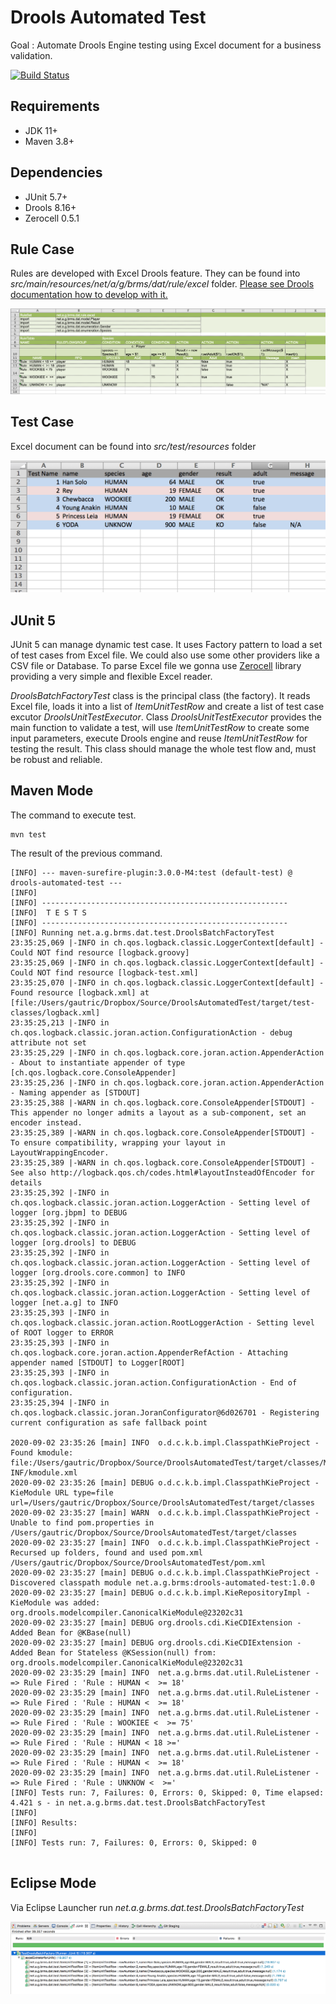 # Drools Automated Test

Goal : Automate Drools Engine testing using Excel document for a business validation.

[![Build Status](https://travis-ci.org/gautric/DroolsAutomatedTest.svg?branch=master)](https://travis-ci.org/gautric/DroolsAutomatedTest)

## Requirements

* JDK 11+
* Maven 3.8+

## Dependencies

* JUnit 5.7+
* Drools 8.16+
* Zerocell 0.5.1

## Rule Case

Rules are developed with Excel Drools feature. They can be found into _src/main/resources/net/a/g/brms/dat/rule/excel_ folder.
[Please see Drools documentation how to develop with it.](https://docs.jboss.org/drools/release/latest/drools-docs/html_single/#decision-tables-con_decision-tables)

![Image du fichier Excel](img/rules.png?raw=true)

## Test Case

Excel document can be found into _src/test/resources_ folder

![Image du fichier Excel](img/excel.png?raw=true)

## JUnit 5

JUnit 5 can manage dynamic test case. It uses Factory pattern to load a set of test cases from Excel file.
We could also use some other providers like a CSV file or Database.
To parse Excel file we gonna use [Zerocell](https://github.com/creditdatamw/zerocell) library providing a very simple and flexible Excel reader.

 _DroolsBatchFactoryTest_  class is the principal class (the factory). It reads Excel file, loads it into a list of _ItemUnitTestRow_ and create a list of test case excutor _DroolsUnitTestExecutor_. Class _DroolsUnitTestExecutor_ provides the main function to validate a test, will use _ItemUnitTestRow_ to create some input parameters, execute Drools engine and reuse _ItemUnitTestRow_ for testing the result. This class should manage the whole test flow and, must be robust and reliable.

## Maven Mode

The command to execute test.

```
mvn test
```

The result of the previous command.

```
[INFO] --- maven-surefire-plugin:3.0.0-M4:test (default-test) @ drools-automated-test ---
[INFO] 
[INFO] -------------------------------------------------------
[INFO]  T E S T S
[INFO] -------------------------------------------------------
[INFO] Running net.a.g.brms.dat.test.DroolsBatchFactoryTest
23:35:25,069 |-INFO in ch.qos.logback.classic.LoggerContext[default] - Could NOT find resource [logback.groovy]
23:35:25,069 |-INFO in ch.qos.logback.classic.LoggerContext[default] - Could NOT find resource [logback-test.xml]
23:35:25,070 |-INFO in ch.qos.logback.classic.LoggerContext[default] - Found resource [logback.xml] at [file:/Users/gautric/Dropbox/Source/DroolsAutomatedTest/target/test-classes/logback.xml]
23:35:25,213 |-INFO in ch.qos.logback.classic.joran.action.ConfigurationAction - debug attribute not set
23:35:25,229 |-INFO in ch.qos.logback.core.joran.action.AppenderAction - About to instantiate appender of type [ch.qos.logback.core.ConsoleAppender]
23:35:25,236 |-INFO in ch.qos.logback.core.joran.action.AppenderAction - Naming appender as [STDOUT]
23:35:25,388 |-WARN in ch.qos.logback.core.ConsoleAppender[STDOUT] - This appender no longer admits a layout as a sub-component, set an encoder instead.
23:35:25,389 |-WARN in ch.qos.logback.core.ConsoleAppender[STDOUT] - To ensure compatibility, wrapping your layout in LayoutWrappingEncoder.
23:35:25,389 |-WARN in ch.qos.logback.core.ConsoleAppender[STDOUT] - See also http://logback.qos.ch/codes.html#layoutInsteadOfEncoder for details
23:35:25,392 |-INFO in ch.qos.logback.classic.joran.action.LoggerAction - Setting level of logger [org.jbpm] to DEBUG
23:35:25,392 |-INFO in ch.qos.logback.classic.joran.action.LoggerAction - Setting level of logger [org.drools] to DEBUG
23:35:25,392 |-INFO in ch.qos.logback.classic.joran.action.LoggerAction - Setting level of logger [org.drools.core.common] to INFO
23:35:25,392 |-INFO in ch.qos.logback.classic.joran.action.LoggerAction - Setting level of logger [net.a.g] to INFO
23:35:25,393 |-INFO in ch.qos.logback.classic.joran.action.RootLoggerAction - Setting level of ROOT logger to ERROR
23:35:25,393 |-INFO in ch.qos.logback.core.joran.action.AppenderRefAction - Attaching appender named [STDOUT] to Logger[ROOT]
23:35:25,393 |-INFO in ch.qos.logback.classic.joran.action.ConfigurationAction - End of configuration.
23:35:25,394 |-INFO in ch.qos.logback.classic.joran.JoranConfigurator@6d026701 - Registering current configuration as safe fallback point

2020-09-02 23:35:26 [main] INFO  o.d.c.k.b.impl.ClasspathKieProject - Found kmodule: file:/Users/gautric/Dropbox/Source/DroolsAutomatedTest/target/classes/META-INF/kmodule.xml
2020-09-02 23:35:26 [main] DEBUG o.d.c.k.b.impl.ClasspathKieProject - KieModule URL type=file url=/Users/gautric/Dropbox/Source/DroolsAutomatedTest/target/classes
2020-09-02 23:35:27 [main] WARN  o.d.c.k.b.impl.ClasspathKieProject - Unable to find pom.properties in /Users/gautric/Dropbox/Source/DroolsAutomatedTest/target/classes
2020-09-02 23:35:27 [main] INFO  o.d.c.k.b.impl.ClasspathKieProject - Recursed up folders, found and used pom.xml /Users/gautric/Dropbox/Source/DroolsAutomatedTest/pom.xml
2020-09-02 23:35:27 [main] DEBUG o.d.c.k.b.impl.ClasspathKieProject - Discovered classpath module net.a.g.brms:drools-automated-test:1.0.0
2020-09-02 23:35:27 [main] DEBUG o.d.c.k.b.impl.KieRepositoryImpl - KieModule was added: org.drools.modelcompiler.CanonicalKieModule@23202c31
2020-09-02 23:35:27 [main] DEBUG org.drools.cdi.KieCDIExtension - Added Bean for @KBase(null)
2020-09-02 23:35:27 [main] DEBUG org.drools.cdi.KieCDIExtension - Added Bean for Stateless @KSession(null) from: org.drools.modelcompiler.CanonicalKieModule@23202c31
2020-09-02 23:35:29 [main] INFO  net.a.g.brms.dat.util.RuleListener - => Rule Fired : 'Rule : HUMAN <  >= 18'
2020-09-02 23:35:29 [main] INFO  net.a.g.brms.dat.util.RuleListener - => Rule Fired : 'Rule : HUMAN <  >= 18'
2020-09-02 23:35:29 [main] INFO  net.a.g.brms.dat.util.RuleListener - => Rule Fired : 'Rule : WOOKIEE <  >= 75'
2020-09-02 23:35:29 [main] INFO  net.a.g.brms.dat.util.RuleListener - => Rule Fired : 'Rule : HUMAN < 18 >='
2020-09-02 23:35:29 [main] INFO  net.a.g.brms.dat.util.RuleListener - => Rule Fired : 'Rule : HUMAN <  >= 18'
2020-09-02 23:35:29 [main] INFO  net.a.g.brms.dat.util.RuleListener - => Rule Fired : 'Rule : UNKNOW <  >='
[INFO] Tests run: 7, Failures: 0, Errors: 0, Skipped: 0, Time elapsed: 4.421 s - in net.a.g.brms.dat.test.DroolsBatchFactoryTest
[INFO] 
[INFO] Results:
[INFO] 
[INFO] Tests run: 7, Failures: 0, Errors: 0, Skipped: 0


```

## Eclipse Mode

Via Eclipse Launcher run _net.a.g.brms.dat.test.DroolsBatchFactoryTest_

![Image execution dans Eclipse](img/eclipse.png?raw=true)
